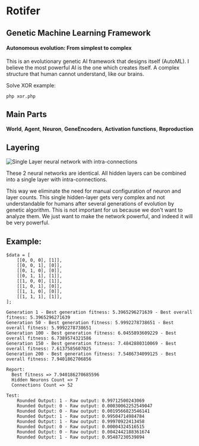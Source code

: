# Rotifer
## Genetic Machine Learning Framework
#### Autonomous evolution: From simplest to complex

This is an evolutionary genetic AI framework that designs itself (AutoML).
I believe the most powerful AI is the one which creates itself. A complex structure that human cannot understand, like our brains.

Solve XOR example:
```
php xor.php
```

## Main Parts
**World**, **Agent**, **Neuron**, **GeneEncoders**, **Activation functions**, **Reproduction**

## Layering

![Single Layer neural network with intra-connections](https://github.com/mahdyfo/php-genetic-ai-automl/blob/main/neural_layerings.jpg?raw=true)

These 2 neural networks are identical. All hidden layers can be combined into a single layer with intra-connections.

This way we eliminate the need for manual configuration of neuron and layer counts. This single hidden-layer gets very complex and not understandable for humans after several generations of evolution by genetic algorithm. This is not important for us because we don't want to analyze them. We just want to make the network powerful, and indeed it will be very powerful.

## Example:

```
$data = [
    [[0, 0, 0], [1]],
    [[0, 0, 1], [0]],
    [[0, 1, 0], [0]],
    [[0, 1, 1], [1]],
    [[1, 0, 0], [1]],
    [[1, 0, 1], [0]],
    [[1, 1, 0], [0]],
    [[1, 1, 1], [1]],
];

Generation 1 - Best generation fitness: 5.3965296271639 - Best overall fitness: 5.3965296271639
Generation 50 - Best generation fitness: 5.9992278738651 - Best overall fitness: 5.9992278738651
Generation 100 - Best generation fitness: 6.0455893609229 - Best overall fitness: 6.7389574321586
Generation 150 - Best generation fitness: 7.4842880310069 - Best overall fitness: 7.6137585607025
Generation 200 - Best generation fitness: 7.5486734099125 - Best overall fitness: 7.9401862706856

Report:
  Best fitness => 7.940186270685596
  Hidden Neurons Count => 7
  Connections Count => 52
  
Test:
    Rounded Output: 1 - Raw output: 0.99712500243069
    Rounded Output: 0 - Raw output: 0.00030062252549047
    Rounded Output: 0 - Raw output: 0.0019566823546141
    Rounded Output: 1 - Raw output: 0.99504714984784
    Rounded Output: 1 - Raw output: 0.99970922413458
    Rounded Output: 0 - Raw output: 0.00004324516515
    Rounded Output: 0 - Raw output: 0.0042442188361674
    Rounded Output: 1 - Raw output: 0.95487230539894
```